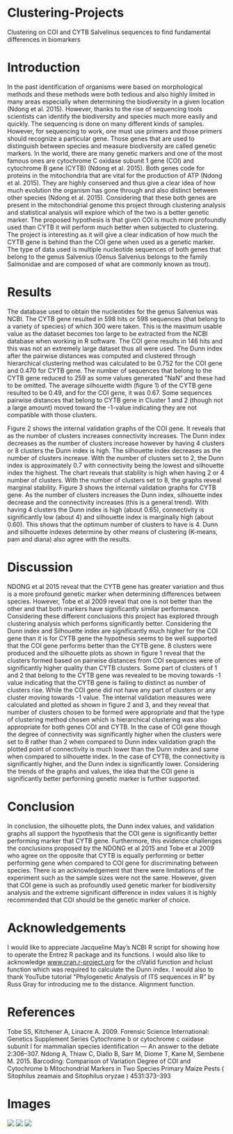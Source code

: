 # Clustering-Projects
Clustering on COI and CYTB Salvelinus sequences to find fundamental differences in biomarkers

# Introduction

In the past identification of organisms were based on morphological methods and these methods
were both tedious and also highly limited in many areas especially when determining the
biodiversity in a given location (Ndong et al. 2015). However, thanks to the rise of sequencing
tools scientists can identify the biodiversity and species much more easily and quickly. The
sequencing is done on many different kinds of samples. However, for sequencing to work, one
must use primers and those primers should recognize a particular gene. Those genes that are used
to distinguish between species and measure biodiversity are called genetic markers. In the world,
there are many genetic markers and one of the most famous ones are cytochrome C oxidase
subunit 1 gene (COI) and cytochrome B gene (CYTB) (Ndong et al. 2015).
Both genes code for proteins in the mitochondria that are vital for the production of ATP (Ndong
et al. 2015). They are highly conserved and thus give a clear idea of how much evolution the
organism has gone through and also distinct between other species (Ndong et al. 2015).
Considering that these both genes are present in the mitochondrial genome this project through
clustering analysis and statistical analysis will explore which of the two is a better genetic
marker. The proposed hypothesis is that given COI is much more profoundly used than CYTB it
will perform much better when subjected to clustering. The project is interesting as it will give a
clear indication of how much the CYTB gene is behind than the COI gene when used as a
genetic marker. The type of data used is multiple nucleotide sequences of both genes that belong
to the genus Salvenius (Genus Salvenius belongs to the family Salmonidae and are composed of
what are commonly known as trout).

# Results

The database used to obtain the nucleotides for the genus Salvenius was NCBI. The CYTB gene
resulted in 598 hits or 598 sequences (that belong to a variety of species) of which 300 were
taken. This is the maximum usable value as the dataset becomes too large to be extracted from
the NCBI database when working in R software. The COI gene results in 146 hits and this was
not an extremely large dataset thus all were used. The Dunn index after the pairwise distances
was computed and clustered through hierarchical clustering method was calculated to be 0.752
for the COI gene and 0.470 for CYTB gene. The number of sequences that belong to the CYTB
gene reduced to 259 as some values generated "NaN” and these had to be omitted. The average
silhouette width (figure 1) of the CYTB gene resulted to be 0.49, and for the COI gene, it was
0.67. Some sequences pairwise distances that belong to CYTB gene in Cluster 1 and 2 (though
not a large amount) moved toward the -1-value indicating they are not compatible with those
clusters.

Figure 2 shows the internal validation graphs of the COI gene. It reveals that as the number of
clusters increases connectivity increases. The Dunn index decreases as the number of clusters
increase however by having 4 clusters or 8 clusters the Dunn index is high. The silhouette index
decreases as the number of clusters increase. With the number of clusters set to 2, the Dunn
index is approximately 0.7 with connectivity being the lowest and silhouette index the highest.
The chart reveals that stability is high when having 2 or 4 number of clusters. With the number 
of clusters set to 8, the graphs reveal marginal stability. Figure 3 shows the internal validation
graphs for CYTB gene. As the number of clusters increases the Dunn index, silhouette index
decrease and the connectivity increases (this is a general trend). With having 4 clusters the Dunn
index is high (about 0.65), connectivity is significantly low (about 4) and silhouette index is
marginally high (about 0.60). This shows that the optimum number of clusters to have is 4. Dunn
and silhouette indexes determine by other means of clustering (K-means, pam and diana) also
agree with the results.

# Discussion

NDONG et al 2015 reveal that the CYTB gene has greater variation and thus is a more profound
genetic marker when determining differences between species. However, Tobe et al 2009 reveal
that one is not better than the other and that both markers have significantly similar performance.
Considering these different conclusions this project has explored through clustering analysis
which performs significantly better. Considering the Dunn index and Silhouette index are
significantly much higher for the COI gene than it is for CYTB gene the hypothesis seems to be
well supported that the COI gene performs better than the CYTB gene. 8 clusters were produced
and the silhouette plots as shown in figure 1 reveal that the clusters formed based on pairwise
distances from COI sequences were of significantly higher quality than CYTB clusters. Some
part of clusters of 1 and 2 that belong to the CYTB gene was revealed to be moving towards -1
value indicating that the CYTB gene is failing to distinct as number of clusters rise. While the
COI gene did not have any part of clusters or any cluster moving towards -1 value.
The internal validation measures were calculated and plotted as shown in figure 2 and 3, and
they reveal that number of clusters chosen to be formed were appropriate and that the type of
clustering method chosen which is hierarchical clustering was also appropriate for both genes
COI and CYTB. In the case of COI gene though the degree of connectivity was significantly
higher when the clusters were set to 8 rather than 2 when compared to Dunn index validation
graph the plotted point of connectivity is much lower than the Dunn index and same when
compared to silhouette index. In the case of CYTB, the connectivity is significantly higher, and
the Dunn index is significantly lower. Considering the trends of the graphs and values, the idea
that the COI gene is significantly better performing genetic marker is further supported.

# Conclusion

In conclusion, the silhouette plots, the Dunn index values, and validation graphs all support the
hypothesis that the COI gene is significantly better performing marker that CYTB gene.
Furthermore, this evidence challenges the conclusions proposed by the NDONG et al 2015 and
Tobe et al 2009 who agree on the opposite that CYTB is equally performing or better performing
gene when compared to COI gene for discriminating between species. There is an
acknowledgement that there were limitations of the experiment such as the sample sizes were not
the same. However, given that COI gene is such as profoundly used genetic marker for
biodiversity analysis and the extreme significant difference in index values it is highly
recommended that COI should be the genetic marker of choice. 

# Acknowledgements
I would like to appreciate Jacqueline May’s NCBI R script for showing how to operate the
Entrez R package and its functions. I would also like to acknowledge www.cran.r-project.org for
the clValid function and hclust function which was required to calculate the Dunn index. I would
also to thank YouTube tutorial "Phylogenetic Analysis of ITS sequences in R” by Russ Gray for
introducing me to the distance. Alignment function. 

# References
Tobe SS, Kitchener A, Linacre A. 2009. Forensic Science International: Genetics Supplement
Series Cytochrome b or cytochrome c oxidase subunit I for mammalian species identification —
An answer to the debate 2:306–307.
Ndong A, Thiaw C, Diallo B, Sarr M, Diome T, Kane M, Sembene M. 2015. Barcoding:
Comparison of Variation Degree of COI and Cytochrome b Mitochondrial Markers in Two
Species Primary Maize Pests ( Sitophilus zeamais and Sitophilus oryzae ) 4531:373–393

# Images

![](Fish-clustering/Capture1.PNG)
![](Fish-clustering/Capture2.PNG)
![](Fish-clustering/Capture3.PNG)
